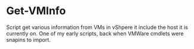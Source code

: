 # Get-VMInfo  

Script get various information from VMs in vShpere it include the host it is currently on.  One of my early scripts, back when VMWare cmdlets were snapins to import.  
